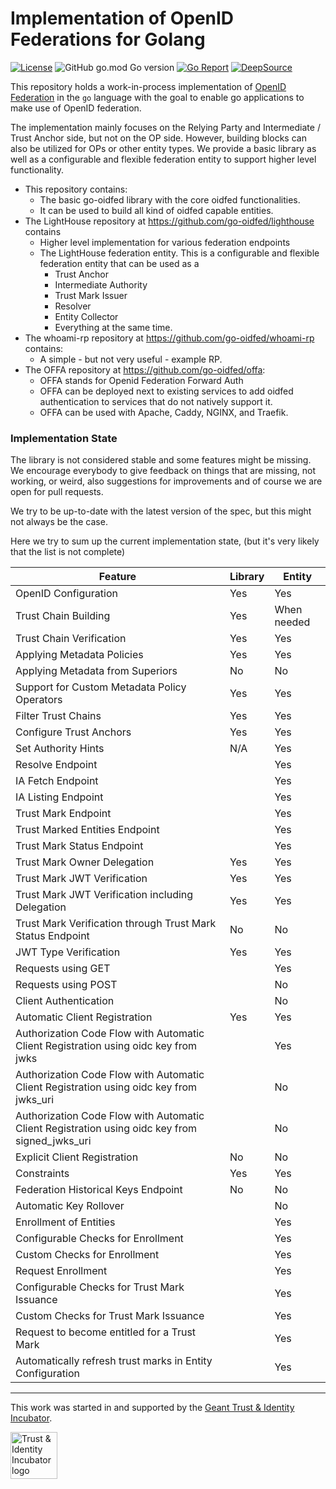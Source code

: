 # Implementation of OpenID Federations for Golang

[![License](https://img.shields.io/github/license/go-oidfed/lib.svg)](https://github.com/go-oidfed/lib/blob/main/LICENSE)
![GitHub go.mod Go version](https://img.shields.io/github/go-mod/go-version/go-oidfed/lib)
[![Go Report](https://goreportcard.com/badge/github.com/go-oidfed/lib)](https://goreportcard.com/report/github.com/go-oidfed/lib)
[![DeepSource](https://deepsource.io/gh/go-oidfed/lib.svg/?label=active+issues&show_trend=true)](https://deepsource.io/gh/go-oidfed/lib/?ref=repository-badge)

This repository holds a work-in-process implementation of
[OpenID Federation](https://openid.github.io/federation/main.html) in the `go` language with the goal to enable go applications to make 
use of OpenID federation.

The implementation mainly focuses on the Relying Party and Intermediate / Trust Anchor side, but not on the OP side. However, building blocks can also be utilized for OPs or other entity types.
We provide a basic library as well as a configurable and flexible 
federation entity to support higher level functionality.

- This repository contains:
    - The basic go-oidfed library with the core oidfed functionalities.
    - It can be used to build all kind of oidfed capable entities.
- The LightHouse repository at https://github.com/go-oidfed/lighthouse contains
    - Higher level implementation for various federation endpoints
    - The LightHouse federation entity. This is a configurable and flexible 
      federation entity that can be used as a
        - Trust Anchor
        - Intermediate Authority
        - Trust Mark Issuer
        - Resolver
        - Entity Collector
        - Everything at the same time.
- The whoami-rp repository at https://github.com/go-oidfed/whoami-rp contains:
    - A simple - but not very useful - example RP.
- The OFFA repository at https://github.com/go-oidfed/offa:
    - OFFA stands for Openid Federation Forward Auth
    - OFFA can be deployed next to existing services to add oidfed 
      authentication to services that do not natively support it.
    - OFFA can be used with Apache, Caddy, NGINX, and Traefik.


### Implementation State

The library is not considered stable and some features might be missing. We encourage everybody to give feedback on 
things that are missing, not working, or weird, also suggestions for improvements and of course we are open for pull 
requests.

We try to be up-to-date with the latest version of the spec, but this might not
always be the case.


Here we try to sum up the current implementation state, (but it's very likely
that the list is not complete)

| Feature                                                                                        | Library | Entity      |
|------------------------------------------------------------------------------------------------|---------|-------------|
| OpenID Configuration                                                                           | Yes     | Yes         |
| Trust Chain Building                                                                           | Yes     | When needed |
| Trust Chain Verification                                                                       | Yes     | Yes         |
| Applying Metadata Policies                                                                     | Yes     | Yes         |
| Applying Metadata from Superiors                                                               | No      | No          |
| Support for Custom Metadata Policy Operators                                                   | Yes     | Yes         |
| Filter Trust Chains                                                                            | Yes     | Yes         |
| Configure Trust Anchors                                                                        | Yes     | Yes         |
| Set Authority Hints                                                                            | N/A     | Yes         |
| Resolve Endpoint                                                                               |         | Yes         |
| IA Fetch Endpoint                                                                              |         | Yes         |
| IA Listing Endpoint                                                                            |         | Yes         |
| Trust Mark Endpoint                                                                            |         | Yes         |
| Trust Marked Entities Endpoint                                                                 |         | Yes         |
| Trust Mark Status Endpoint                                                                     |         | Yes         |
| Trust Mark Owner Delegation                                                                    | Yes     | Yes         |
| Trust Mark JWT Verification                                                                    | Yes     | Yes         |
| Trust Mark JWT Verification including Delegation                                               | Yes     | Yes         |
| Trust Mark Verification through Trust Mark Status Endpoint                                     | No      | No          |
| JWT Type Verification                                                                          | Yes     | Yes         |
| Requests using GET                                                                             |         | Yes         |
| Requests using POST                                                                            |         | No          |
| Client Authentication                                                                          |         | No          |
| Automatic Client Registration                                                                  | Yes     | Yes         |
| Authorization Code Flow with Automatic Client Registration using oidc key from jwks            |         | Yes         |
| Authorization Code Flow with Automatic Client Registration using oidc key from jwks_uri        |         | No          |
| Authorization Code Flow with Automatic Client Registration using oidc key from signed_jwks_uri |         | No          |
| Explicit Client Registration                                                                   | No      | No          |
| Constraints                                                                                    | Yes     | Yes         |
| Federation Historical Keys Endpoint                                                            | No      | No          |
| Automatic Key Rollover                                                                         |         | No          |
| Enrollment of Entities                                                                         |         | Yes         |
| Configurable Checks for Enrollment                                                             |         | Yes         |
| Custom Checks for Enrollment                                                                   |         | Yes         |
| Request Enrollment                                                                             |         | Yes         |
| Configurable Checks for Trust Mark Issuance                                                    |         | Yes         |
| Custom Checks for Trust Mark Issuance                                                          |         | Yes         |
| Request to become entitled for a Trust Mark                                                    |         | Yes         |
| Automatically refresh trust marks in Entity Configuration                                      |         | Yes         |



---


This work was started in and supported by the
[Geant Trust & Identity Incubator](https://connect.geant.org/trust-and-identity-incubator).

<img src="https://wiki.geant.org/download/attachments/120500419/incubator_logo.jpg" alt="Trust & Identity Incubator logo" height="75"/>
